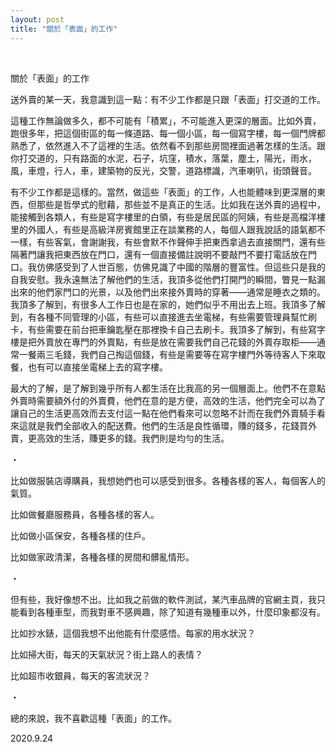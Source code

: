 ```yaml
---
layout: post
title: "關於「表面」的工作"
---
```


  
&nbsp;
&nbsp;


關於「表面」的工作

送外賣的某一天，我意識到這一點：有不少工作都是只跟「表面」打交道的工作。

這種工作無論做多久，都不可能有「積累」，不可能進入更深的層面。比如外賣，跑很多年，把這個街區的每一條道路、每一個小區，每一個寫字樓，每一個門牌都熟悉了，依然進入不了這裡的生活。依然看不到那些房間裡面過著怎樣的生活。跟你打交道的，只有路面的水泥，石子，坑窪，積水，落葉，塵土，陽光，雨水，風，車燈，行人，車，建築物的反光，交警，道路標識，汽車喇叭，街頭聲音。

有不少工作都是這樣的。當然，做這些「表面」的工作，人也能體味到更深層的東西，但那些是哲學式的慰藉，那些並不是真正的生活。比如我在送外賣的過程中，能接觸到各類人，有些是寫字樓里的白領，有些是居民區的阿姨，有些是高檔洋樓里的外國人，有些是高級洋房賓館里正在談業務的人，每個人跟我說話的語氣都不一樣，有些客氣，會謝謝我，有些會默不作聲伸手把東西拿過去直接關門，還有些隔著門讓我把東西放在門口，還有一個直接備註說明不要敲門不要打電話放在門口。我仿佛感受到了人世百態，仿佛見識了中國的階層的豐富性。但這些只是我的自我安慰。我永遠無法了解他們的生活，我頂多從他們打開門的瞬間，瞥見一點漏出來的他們家門口的光景，以及他們出來接外賣時的穿著——通常是睡衣之類的。我頂多了解到，有很多人工作日也是在家的，她們似乎不用出去上班。我頂多了解到，有各種不同管理的小區，有些可以直接進去坐電梯，有些需要管理員幫忙刷卡，有些需要在前台把車鑰匙壓在那裡換卡自己去刷卡。我頂多了解到，有些寫字樓是把外賣放在專門的外賣點，有些是放在需要我們自己花錢的外賣存取柜——通常一餐兩三毛錢，我們自己掏這個錢，有些是需要等在寫字樓門外等待客人下來取餐，也有可以直接坐電梯上去的寫字樓。

最大的了解，是了解到幾乎所有人都生活在比我高的另一個層面上。他們不在意點外賣時需要額外付的外賣費，他們在意的是方便，高效的生活，他們完全可以為了讓自己的生活更高效而去支付這一點在他們看來可以忽略不計而在我們外賣騎手看來這就是我們全部收入的配送費。他們的生活是良性循環，賺的錢多，花錢買外賣，更高效的生活，賺更多的錢。我們則是均勻的生活。

・

比如做服裝店導購員，我想她們也可以感受到很多。各種各樣的客人，每個客人的氣質。

比如做餐廳服務員，各種各樣的客人。

比如做小區保安，各種各樣的住戶。

比如做家政清潔，各種各樣的房間和髒亂情形。

・

但有些，我好像想不出。比如我之前做的軟件測試，某汽車品牌的官網主頁，我只能看到各種車型，而我對車不感興趣，除了知道有幾種車以外，什麼印象都沒有。

比如抄水錶，這個我想不出他能有什麼感悟。每家的用水狀況？

比如掃大街，每天的天氣狀況？街上路人的表情？

比如超市收銀員，每天的客流狀況？

・

總的來說，我不喜歡這種「表面」的工作。


2020.9.24